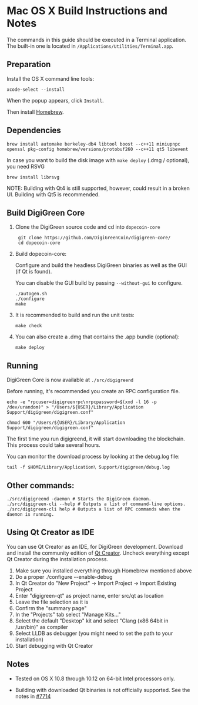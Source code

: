 Mac OS X Build Instructions and Notes
====================================
The commands in this guide should be executed in a Terminal application.
The built-in one is located in `/Applications/Utilities/Terminal.app`.

Preparation
-----------
Install the OS X command line tools:

`xcode-select --install`

When the popup appears, click `Install`.

Then install [Homebrew](http://brew.sh).

Dependencies
----------------------

    brew install automake berkeley-db4 libtool boost --c++11 miniupnpc openssl pkg-config homebrew/versions/protobuf260 --c++11 qt5 libevent

In case you want to build the disk image with `make deploy` (.dmg / optional), you need RSVG

    brew install librsvg

NOTE: Building with Qt4 is still supported, however, could result in a broken UI. Building with Qt5 is recommended.

Build DigiGreen Core
------------------------

1. Clone the DigiGreen source code and cd into `dopecoin-core`

        git clone https://github.com/DigiGreenCoin/digigreen-core/
        cd dopecoin-core

2.  Build dopecoin-core:

    Configure and build the headless DigiGreen binaries as well as the GUI (if Qt is found).

    You can disable the GUI build by passing `--without-gui` to configure.

        ./autogen.sh
        ./configure
        make

3.  It is recommended to build and run the unit tests:

        make check

4.  You can also create a .dmg that contains the .app bundle (optional):

        make deploy

Running
-------

DigiGreen Core is now available at `./src/digigreend`

Before running, it's recommended you create an RPC configuration file.

    echo -e "rpcuser=digigreenrpc\nrpcpassword=$(xxd -l 16 -p /dev/urandom)" > "/Users/${USER}/Library/Application Support/digigreen/digigreen.conf"

    chmod 600 "/Users/${USER}/Library/Application Support/digigreen/digigreen.conf"

The first time you run digigreend, it will start downloading the blockchain. This process could take several hours.

You can monitor the download process by looking at the debug.log file:

    tail -f $HOME/Library/Application\ Support/digigreen/debug.log

Other commands:
-------

    ./src/digigreend -daemon # Starts the DigiGreen daemon.
    ./src/digigreen-cli --help # Outputs a list of command-line options.
    ./src/digigreen-cli help # Outputs a list of RPC commands when the daemon is running.

Using Qt Creator as IDE
------------------------
You can use Qt Creator as an IDE, for DigiGreen development.
Download and install the community edition of [Qt Creator](https://www.qt.io/download/).
Uncheck everything except Qt Creator during the installation process.

1. Make sure you installed everything through Homebrew mentioned above
2. Do a proper ./configure --enable-debug
3. In Qt Creator do "New Project" -> Import Project -> Import Existing Project
4. Enter "digigreen-qt" as project name, enter src/qt as location
5. Leave the file selection as it is
6. Confirm the "summary page"
7. In the "Projects" tab select "Manage Kits..."
8. Select the default "Desktop" kit and select "Clang (x86 64bit in /usr/bin)" as compiler
9. Select LLDB as debugger (you might need to set the path to your installation)
10. Start debugging with Qt Creator

Notes
-----

* Tested on OS X 10.8 through 10.12 on 64-bit Intel processors only.

* Building with downloaded Qt binaries is not officially supported. See the notes in [#7714](https://github.com/bitcoin/bitcoin/issues/7714)

